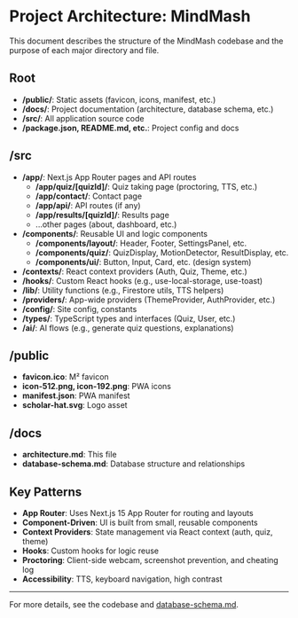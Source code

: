 # Project Architecture: MindMash

This document describes the structure of the MindMash codebase and the purpose of each major directory and file.

## Root
- **/public/**: Static assets (favicon, icons, manifest, etc.)
- **/docs/**: Project documentation (architecture, database schema, etc.)
- **/src/**: All application source code
- **/package.json, README.md, etc.**: Project config and docs

## /src
- **/app/**: Next.js App Router pages and API routes
  - **/app/quiz/[quizId]/**: Quiz taking page (proctoring, TTS, etc.)
  - **/app/contact/**: Contact page
  - **/app/api/**: API routes (if any)
  - **/app/results/[quizId]/**: Results page
  - ...other pages (about, dashboard, etc.)
- **/components/**: Reusable UI and logic components
  - **/components/layout/**: Header, Footer, SettingsPanel, etc.
  - **/components/quiz/**: QuizDisplay, MotionDetector, ResultDisplay, etc.
  - **/components/ui/**: Button, Input, Card, etc. (design system)
- **/contexts/**: React context providers (Auth, Quiz, Theme, etc.)
- **/hooks/**: Custom React hooks (e.g., use-local-storage, use-toast)
- **/lib/**: Utility functions (e.g., Firestore utils, TTS helpers)
- **/providers/**: App-wide providers (ThemeProvider, AuthProvider, etc.)
- **/config/**: Site config, constants
- **/types/**: TypeScript types and interfaces (Quiz, User, etc.)
- **/ai/**: AI flows (e.g., generate quiz questions, explanations)

## /public
- **favicon.ico**: M² favicon
- **icon-512.png, icon-192.png**: PWA icons
- **manifest.json**: PWA manifest
- **scholar-hat.svg**: Logo asset

## /docs
- **architecture.md**: This file
- **database-schema.md**: Database structure and relationships

## Key Patterns
- **App Router**: Uses Next.js 15 App Router for routing and layouts
- **Component-Driven**: UI is built from small, reusable components
- **Context Providers**: State management via React context (auth, quiz, theme)
- **Hooks**: Custom hooks for logic reuse
- **Proctoring**: Client-side webcam, screenshot prevention, and cheating log
- **Accessibility**: TTS, keyboard navigation, high contrast

---
For more details, see the codebase and [database-schema.md](./database-schema.md). 